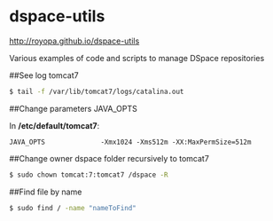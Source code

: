 dspace-utils
============

http://royopa.github.io/dspace-utils

Various examples of code and scripts to manage DSpace repositories

##See log tomcat7

```bash
$ tail -f /var/lib/tomcat7/logs/catalina.out
```

##Change parameters JAVA_OPTS

In **/etc/default/tomcat7**:

```config
JAVA_OPTS              -Xmx1024 -Xms512m -XX:MaxPermSize=512m
```

##Change owner dspace folder recursively to tomcat7

```bash
$ sudo chown tomcat:7:tomcat7 /dspace -R
```

##Find file by name

```bash
$ sudo find / -name "nameToFind"
```

